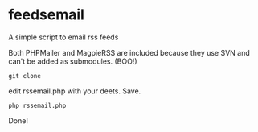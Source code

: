 feedsemail
==========

A simple script to email rss feeds

Both PHPMailer and MagpieRSS are included because they use SVN and can't be added as submodules. (BOO!)

    git clone

edit rssemail.php with your deets. Save.

    php rssemail.php

Done!